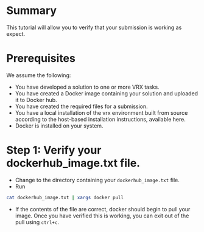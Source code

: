 # Summary
This tutorial will allow you to verify that your submission is working as expect.

# Prerequisites
We assume the following:

* You have developed a solution to one or more VRX tasks.
* You have created a Docker image containing your solution and uploaded it to Docker hub.
* You have created the required files for a submission.
* You have a local installation of the vrx environment built from source according to the host-based installation instructions, available here.
* Docker is installed on your system.

# Step 1: Verify your dockerhub_image.txt file.

* Change to the directory containing your `dockerhub_image.txt` file.
* Run
```bash
cat dockerhub_image.txt | xargs docker pull
```
* If the contents of the file are correct, docker should begin to pull your image. Once you have verified this is working, you can exit out of the pull using `ctrl+c`.